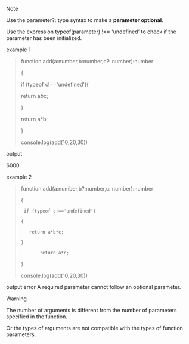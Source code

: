> [!NOTE]
>Use the parameter?: type syntax to make a **parameter optional**.
> 
>Use the expression typeof(parameter) !== 'undefined' to check if the parameter has been initialized. 

example 1

>function add(a:number,b:number,c?: number):number
>
>{
>
>if (typeof c!=='undefined'){
>
>return a*b*c;
>
>   }
>
>return a*b;
>
>}
>
>console.log(add(10,20,30))

output

6000

example 2

>  function add(a:number,b?:number,c: number):number
>
>  {
>
>      if (typeof c!=='undefined')
>
>     {
>
>        return a*b*c;
>
>     }
>
>            return a*c;
>
>  }
>
>  console.log(add(10,20,30))

output 
error
A required parameter cannot follow an optional parameter.

>[!warning]
>The number of arguments is different from the number of parameters specified in the function.
>
>Or the types of arguments are not compatible with the types of function parameters.
